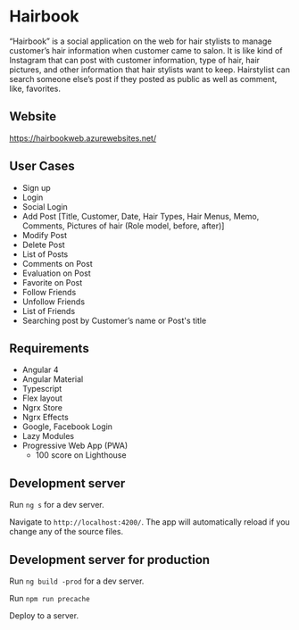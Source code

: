 # Hairbook

“Hairbook” is a social application on the web for hair stylists to manage customer’s hair information when customer came to salon.
It is like kind of Instagram that can post with customer information, type of hair, hair pictures, and other information that hair stylists want to keep.
Hairstylist can search someone else’s post if they posted as public as well as comment, like, favorites.

## Website

https://hairbookweb.azurewebsites.net/

## User Cases

-	Sign up
-	Login
-	Social Login
-	Add Post [Title, Customer, Date, Hair Types, Hair Menus, Memo, Comments, Pictures of hair (Role model, before, after)]
-	Modify Post
- Delete Post
-	List of Posts
-	Comments on Post
-	Evaluation on Post
-	Favorite on Post
-	Follow Friends
-	Unfollow Friends
-	List of Friends
-	Searching post by Customer’s name or Post's title

## Requirements

- Angular 4
- Angular Material
- Typescript
-	Flex layout
-	Ngrx Store
- Ngrx Effects
-	Google, Facebook Login
- Lazy Modules
- Progressive Web App (PWA) 
  * 100 score on Lighthouse

## Development server

Run `ng s` for a dev server.

Navigate to `http://localhost:4200/`. The app will automatically reload if you change any of the source files.

## Development server for production
Run `ng build -prod` for a dev server.

Run `npm run precache`

Deploy to a server.

